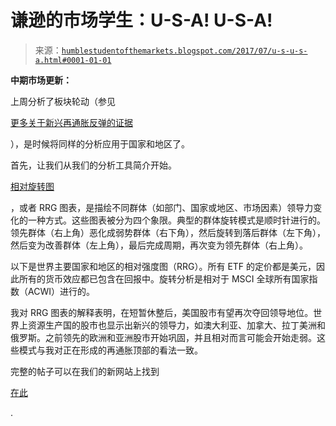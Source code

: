 <!--yml

分类：未分类

日期：2024-05-18 02:51:26

-->

# 谦逊的市场学生：U-S-A! U-S-A!

> 来源：[`humblestudentofthemarkets.blogspot.com/2017/07/u-s-u-s-a.html#0001-01-01`](https://humblestudentofthemarkets.blogspot.com/2017/07/u-s-u-s-a.html#0001-01-01)

**中期市场更新：**

上周分析了板块轮动（参见

[更多关于新兴再通胀反弹的证据](https://humblestudentofthemarkets.com/2017/07/05/more-evidence-of-an-emerging-reflationary-rebound/)

），是时候将同样的分析应用于国家和地区了。

首先，让我们从我们的分析工具简介开始。

[相对旋转图](http://stockcharts.com/docs/doku.php?st=rrg&id=other-tools:rrg-charts)

，或者 RRG 图表，是描绘不同群体（如部门、国家或地区、市场因素）领导力变化的一种方式。这些图表被分为四个象限。典型的群体旋转模式是顺时针进行的。领先群体（右上角）恶化成弱势群体（右下角），然后旋转到落后群体（左下角），然后变为改善群体（左上角），最后完成周期，再次变为领先群体（右上角）。

以下是世界主要国家和地区的相对强度图（RRG）。所有 ETF 的定价都是美元，因此所有的货币效应都已包含在回报中。旋转分析是相对于 MSCI 全球所有国家指数（ACWI）进行的。

我对 RRG 图表的解释表明，在短暂休整后，美国股市有望再次夺回领导地位。世界上资源生产国的股市也显示出新兴的领导力，如澳大利亚、加拿大、拉丁美洲和俄罗斯。之前领先的欧洲和亚洲股市开始巩固，并且相对而言可能会开始走弱。这些模式与我对正在形成的再通胀顶部的看法一致。

完整的帖子可以在我们的新网站上找到

[在此](https://humblestudentofthemarkets.com/2017/07/12/u-s-a-u-s-a/)

.
